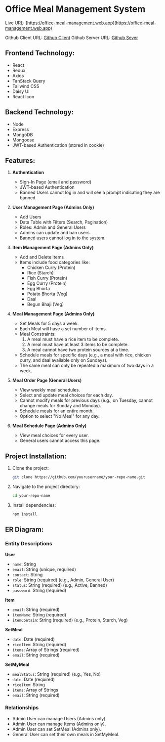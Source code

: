 # Office Meal Management System

Live URL: [https://office-meal-management.web.app](https://office-meal-management.web.app)

Github Client URL: [Github Client](https://office-meal-management.web.app)
Github Server URL: [Github Sever](https://office-meal-management.web.app)

## Frontend Technology:
- React
- Redux
- Axios
- TanStack Query
- Tailwind CSS
- Daisy UI
- React Icon

## Backend Technology:
- Node
- Express
- MongoDB
- Mongoose
- JWT-based Authentication (stored in cookie)

## Features:
1. **Authentication**
   - Sign-In Page (email and password)
   - JWT-based Authentication
   - Banned Users cannot log in and will see a prompt indicating they are banned.
   
2. **User Management Page (Admins Only)**
   - Add Users
   - Data Table with Filters (Search, Pagination)
   - Roles: Admin and General Users
   - Admins can update and ban users.
   - Banned users cannot log in to the system.
   
3. **Item Management Page (Admins Only)**
   - Add and Delete Items
   - Items include food categories like:
     - Chicken Curry (Protein)
     - Rice (Starch)
     - Fish Curry (Protein)
     - Egg Curry (Protein)
     - Egg Bhorta
     - Potato Bhorta (Veg)
     - Daal
     - Begun Bhaji (Veg)
     
4. **Meal Management Page (Admins Only)**
   - Set Meals for 5 days a week.
   - Each Meal will have a set number of items.
   - Meal Constraints:
     1. A meal must have a rice item to be complete.
     2. A meal must have at least 3 items to be complete.
     3. A meal cannot have two protein sources at a time.
   - Schedule meals for specific days (e.g., a meal with rice, chicken curry, and daal available only on Sundays).
   - The same meal can only be repeated a maximum of two days in a week.
   
5. **Meal Order Page (General Users)**
   - View weekly meal schedules.
   - Select and update meal choices for each day.
   - Cannot modify meals for previous days (e.g., on Tuesday, cannot change meals for Sunday and Monday).
   - Schedule meals for an entire month.
   - Option to select "No Meal" for any day.
   
6. **Meal Schedule Page (Admins Only)**
   - View meal choices for every user.
   - General users cannot access this page.

## Project Installation:
1. Clone the project:
    ```bash
    git clone https://github.com/yourusername/your-repo-name.git
    ```
2. Navigate to the project directory:
    ```bash
    cd your-repo-name
    ```
3. Install dependencies:
    ```bash
    npm install
    ```

## ER Diagram:

### Entity Descriptions

**User**
- `name`: String
- `email`: String (unique, required)
- `contact`: String
- `role`: String (required) (e.g., Admin, General User)
- `status`: String (required) (e.g., Active, Banned)
- `password`: String (required)

**Item**
- `email`: String (required)
- `itemName`: String (required)
- `itemContain`: String (required) (e.g., Protein, Starch, Veg)

**SetMeal**
- `date`: Date (required)
- `riceItem`: String (required)
- `items`: Array of Strings (required)
- `email`: String (required)

**SetMyMeal**
- `mealStatus`: String (required) (e.g., Yes, No)
- `date`: Date (required)
- `riceItem`: String
- `items`: Array of Strings
- `email`: String (required)

### Relationships
- Admin User can manage Users (Admins only).
- Admin User can manage Items (Admins only).
- Admin User can set SetMeal (Admins only).
- General User can set their own meals in SetMyMeal.



